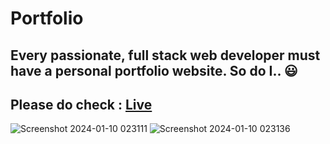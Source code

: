 # Portfolio<br>

## Every passionate, full stack web developer must have a personal portfolio website. So do I.. 😃

## Please do check : <a href='https://moinak05.vercel.app/'>Live</a>

![Screenshot 2024-01-10 023111](https://github.com/Moinak-Majumdar/portfolio/assets/99950805/a3c4a1b0-9934-44bb-aeb4-e594eb87685f)
![Screenshot 2024-01-10 023136](https://github.com/Moinak-Majumdar/portfolio/assets/99950805/e47d6fa1-5572-45e2-9b7b-8d1fd7bb4695)
